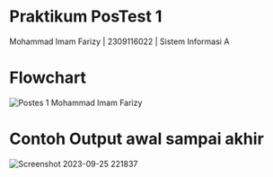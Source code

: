 # Praktikum PosTest 1
Mohammad Imam Farizy | 2309116022 | Sistem Informasi A

# Flowchart

![Postes 1 Mohammad Imam Farizy](https://github.com/Farizyy/postes/assets/144855789/4bec50a8-40b2-49d4-bb53-627661ff4c9c)

# Contoh Output awal sampai akhir

 ![Screenshot 2023-09-25 221837](https://github.com/Farizyy/postes/assets/144855789/9ff79911-39b5-466d-8ca8-faecddab3b1d)
